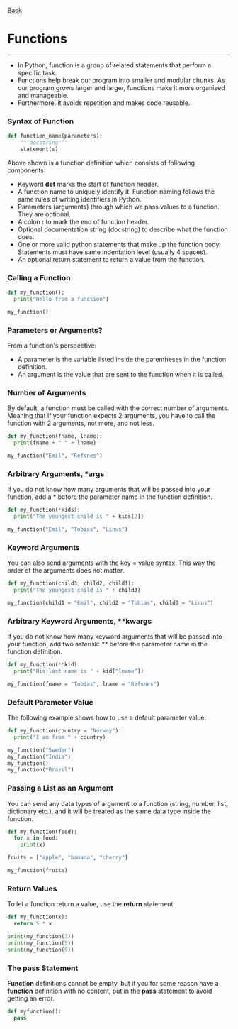 [Back](/main/basic.md)

# Functions
---

- In Python, function is a group of related statements that perform a specific task.
- Functions help break our program into smaller and modular chunks. As our program grows larger and larger, functions make it more organized and manageable.
- Furthermore, it avoids repetition and makes code reusable.

### Syntax of Function
```python
def function_name(parameters):
	"""docstring"""
	statement(s)
```

Above shown is a function definition which consists of following components.
- Keyword **def** marks the start of function header.
- A function name to uniquely identify it. Function naming follows the same rules of writing identifiers in Python.
- Parameters (arguments) through which we pass values to a function. They are optional.
- A colon **:** to mark the end of function header.
- Optional documentation string (docstring) to describe what the function does.
- One or more valid python statements that make up the function body. Statements must have same indentation level (usually 4 spaces).
- An optional return statement to return a value from the function.

### Calling a Function
```python
def my_function():
  print("Hello from a function")

my_function()
```

### Parameters or Arguments?
From a function's perspective:
- A parameter is the variable listed inside the parentheses in the function definition.
- An argument is the value that are sent to the function when it is called.

### Number of Arguments
By default, a function must be called with the correct number of arguments. Meaning that if your function expects 2 arguments, you have to call the function with 2 arguments, not more, and not less.
```python
def my_function(fname, lname):
  print(fname + " " + lname)

my_function("Emil", "Refsnes") 
```

### Arbitrary Arguments, *args
If you do not know how many arguments that will be passed into your function, add a * before the parameter name in the function definition.
```python
def my_function(*kids):
  print("The youngest child is " + kids[2])

my_function("Emil", "Tobias", "Linus") 
```

### Keyword Arguments
You can also send arguments with the key = value syntax.
This way the order of the arguments does not matter.
```python
def my_function(child3, child2, child1):
  print("The youngest child is " + child3)

my_function(child1 = "Emil", child2 = "Tobias", child3 = "Linus") 
```

### Arbitrary Keyword Arguments, **kwargs
If you do not know how many keyword arguments that will be passed into your function, add two asterisk: ** before the parameter name in the function definition.
```python
def my_function(**kid):
  print("His last name is " + kid["lname"])

my_function(fname = "Tobias", lname = "Refsnes") 
```

### Default Parameter Value
The following example shows how to use a default parameter value.
```python
def my_function(country = "Norway"):
  print("I am from " + country)

my_function("Sweden")
my_function("India")
my_function()
my_function("Brazil") 
```

### Passing a List as an Argument
You can send any data types of argument to a function (string, number, list, dictionary etc.), and it will be treated as the same data type inside the function.
```python
def my_function(food):
  for x in food:
    print(x)

fruits = ["apple", "banana", "cherry"]

my_function(fruits)
```

### Return Values
To let a function return a value, use the **return** statement:
```python
def my_function(x):
  return 5 * x

print(my_function(3))
print(my_function(5))
print(my_function(9)) 
```

### The pass Statement
**Function** definitions cannot be empty, but if you for some reason have a **function** definition with no content, put in the **pass** statement to avoid getting an error.
```python
def myfunction():
  pass
```